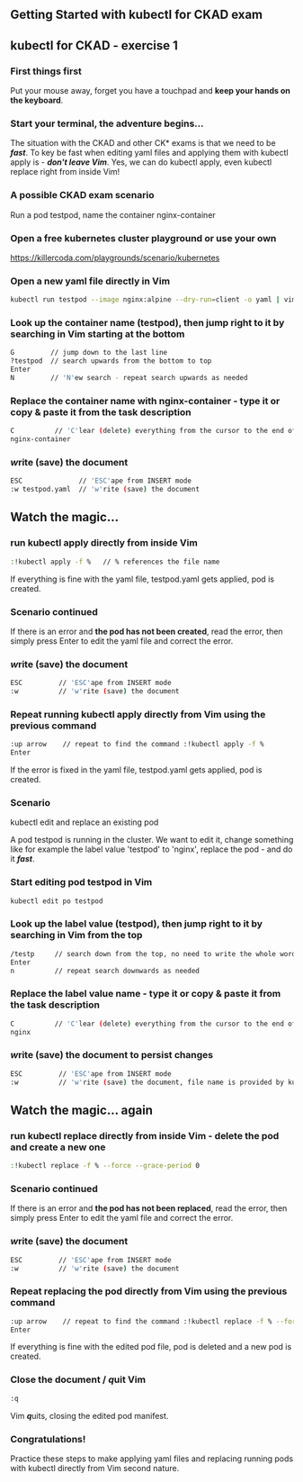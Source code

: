 ## Getting Started with kubectl for CKAD exam

## kubectl for CKAD - exercise 1

### First things first
Put your mouse away, forget you have a touchpad and **keep your hands on the keyboard**.

###  Start your terminal, the adventure begins... 

The situation with the CKAD and other CK* exams is that we need to be ***fast***.
To key be fast when editing yaml files and applying them with kubectl apply is - ***don't leave Vim***.
Yes, we can do kubectl apply, even kubectl replace right from inside Vim!

### A possible CKAD exam scenario
Run a pod testpod, name the container nginx-container

### Open a free kubernetes cluster playground or use your own
https://killercoda.com/playgrounds/scenario/kubernetes

### Open a new yaml file directly in Vim
```bash
kubectl run testpod --image nginx:alpine --dry-run=client -o yaml | vim -
```

### Look up the container name (testpod), then jump right to it by searching in Vim starting at the bottom
```bash
G         // jump down to the last line
?testpod  // search upwards from the bottom to top
Enter
N         // 'N'ew search - repeat search upwards as needed
```

### Replace the container name with nginx-container - type it or copy & paste it from the task description
```bash
C          // 'C'lear (delete) everything from the cursor to the end of this line and start writing
nginx-container
```

### ***w***rite (save) the document
```bash
ESC              // 'ESC'ape from INSERT mode 
:w testpod.yaml  // 'w'rite (save) the document
```

## Watch the magic...
### run kubectl apply directly from inside Vim
```bash
:!kubectl apply -f %   // % references the file name
```

If everything is fine with the yaml file, testpod.yaml gets applied, pod is created.

### Scenario continued
If there is an error and **the pod has not been created**, read the error, then simply press Enter to edit the yaml file and correct the error.

### ***w***rite (save) the document
```bash
ESC         // 'ESC'ape from INSERT mode 
:w          // 'w'rite (save) the document
```

### Repeat running kubectl apply directly from Vim using the previous command
```bash
:up arrow    // repeat to find the command :!kubectl apply -f %
Enter
```
If the error is fixed in the yaml file, testpod.yaml gets applied, pod is created.

### Scenario
kubectl edit and replace an existing pod

A pod testpod is running in the cluster. We want to edit it, change something like for example the label value 'testpod' to 'nginx', replace the pod - and do it ***fast***.

### Start editing pod testpod in Vim
```bash
kubectl edit po testpod
```

### Look up the label value (testpod), then jump right to it by searching in Vim from the top
```bash
/testp     // search down from the top, no need to write the whole word
Enter
n          // repeat search downwards as needed
```

### Replace the label value name - type it or copy & paste it from the task description
```bash
C          // 'C'lear (delete) everything from the cursor to the end of this line and start writing
nginx
```

### ***w***rite (save) the document to persist changes
```bash
ESC         // 'ESC'ape from INSERT mode 
:w          // 'w'rite (save) the document, file name is provided by kubectl edit
```

## Watch the magic... again
### run kubectl replace directly from inside Vim - delete the pod and create a new one
```bash
:!kubectl replace -f % --force --grace-period 0
```

### Scenario continued
If there is an error and **the pod has not been replaced**, read the error, then simply press Enter to edit the yaml file and correct the error.

### ***w***rite (save) the document
```bash
ESC         // 'ESC'ape from INSERT mode 
:w          // 'w'rite (save) the document
```

### Repeat replacing the pod directly from Vim using the previous command
```bash
:up arrow    // repeat to find the command :!kubectl replace -f % --force --grace-period 0
Enter
```

If everything is fine with the edited pod file, pod is deleted and a new pod is created.

### Close the document / ***q***uit Vim
```bash
:q
```
Vim ***q***uits, closing the edited pod manifest.

### Congratulations!
Practice these steps to make applying yaml files and replacing running pods with kubectl directly from Vim second nature.
